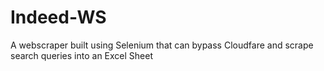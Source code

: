 # Indeed-WS
A webscraper built using Selenium that can bypass Cloudfare and scrape search queries into an Excel Sheet
